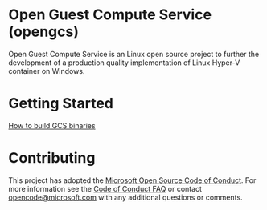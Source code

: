 
# Open Guest Compute Service (opengcs)

Open Guest Compute Service is an Linux open source project to further the development of a production quality implementation of Linux Hyper-V container on Windows. 

# Getting Started

  [How to build GCS binaries](github.com/Microsoft/opengcs/docs/gcsbuildinstructions.md/)

# Contributing

This project has adopted the [Microsoft Open Source Code of Conduct](https://opensource.microsoft.com/codeofconduct/). For more information see the [Code of Conduct FAQ](https://opensource.microsoft.com/codeofconduct/faq/) or contact [opencode@microsoft.com](mailto:opencode@microsoft.com) with any additional questions or comments.
